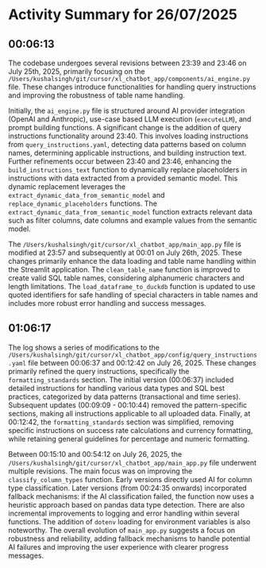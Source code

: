 # Activity Summary for 26/07/2025

## 00:06:13
The codebase undergoes several revisions between 23:39 and 23:46 on July 25th, 2025, primarily focusing on the `/Users/kushalsingh/git/cursor/xl_chatbot_app/components/ai_engine.py` file.  These changes introduce functionalities for handling query instructions and improving the robustness of  table name handling.

Initially, the `ai_engine.py` file is structured around AI provider integration (OpenAI and Anthropic), use-case based LLM execution (`executeLLM`), and prompt building functions.  A significant change is the addition of query instructions functionality around 23:40. This involves loading instructions from `query_instructions.yaml`, detecting data patterns based on column names, determining applicable instructions, and building instruction text.  Further refinements occur between 23:40 and 23:46, enhancing the `build_instructions_text` function to dynamically replace placeholders in instructions with data extracted from a provided semantic model.  This dynamic replacement leverages the `extract_dynamic_data_from_semantic_model` and `replace_dynamic_placeholders` functions. The `extract_dynamic_data_from_semantic_model` function extracts relevant data such as filter columns, date columns and example values from the semantic model.

The `/Users/kushalsingh/git/cursor/xl_chatbot_app/main_app.py` file is modified at 23:57 and subsequently at 00:01 on July 26th, 2025. These changes primarily enhance the data loading and table name handling within the Streamlit application.  The `clean_table_name` function is improved to create valid SQL table names, considering alphanumeric characters and length limitations.  The `load_dataframe_to_duckdb` function is updated to use quoted identifiers for safe handling of special characters in table names and includes more robust error handling and success messages.


## 01:06:17
The log shows a series of modifications to the `/Users/kushalsingh/git/cursor/xl_chatbot_app/config/query_instructions.yaml` file between 00:06:37 and 00:12:42 on July 26, 2025.  These changes primarily refined the query instructions, specifically the `formatting_standards` section.  The initial version (00:06:37) included detailed instructions for handling various data types and SQL best practices, categorized by data patterns (transactional and time series).  Subsequent updates (00:09:09 - 00:10:44) removed the pattern-specific sections, making all instructions applicable to all uploaded data.  Finally, at 00:12:42, the `formatting_standards` section was simplified, removing specific instructions on success rate calculations and currency formatting, while retaining general guidelines for percentage and numeric formatting.

Between 00:15:10 and 00:54:12 on July 26, 2025, the `/Users/kushalsingh/git/cursor/xl_chatbot_app/main_app.py` file underwent multiple revisions. The main focus was on improving the `classify_column_types` function. Early versions directly used AI for column type classification. Later versions (from 00:24:35 onwards) incorporated fallback mechanisms: if the AI classification failed, the function now uses a heuristic approach based on pandas data type detection.  There are also incremental improvements to logging and error handling within several functions.  The addition of `dotenv` loading for environment variables is also noteworthy.  The overall evolution of `main_app.py` suggests a focus on robustness and reliability, adding fallback mechanisms to handle potential AI failures and improving the user experience with clearer progress messages.

